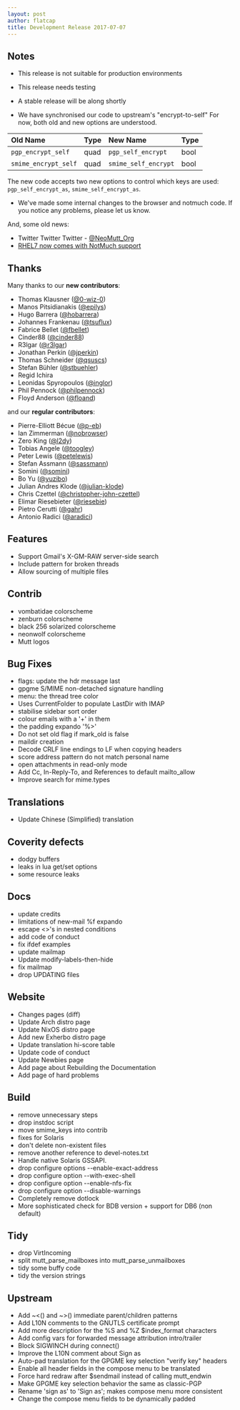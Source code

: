 ```yaml
---
layout: post
author: flatcap
title: Development Release 2017-07-07
---
```


## Notes

- This release is not suitable for production environments
- This release needs testing
- A stable release will be along shortly

- We have synchronised our code to upstream's "encrypt-to-self"
  For now, both old and new options are understood.

| Old Name             | Type | New Name             | Type |
| :------------------- | :--- | :------------------- | :--- |
| `pgp_encrypt_self`   | quad | `pgp_self_encrypt`   | bool |
| `smime_encrypt_self` | quad | `smime_self_encrypt` | bool |

The new code accepts two new options to control which keys are used: `pgp_self_encrypt_as`, `smime_self_encrypt_as`.

- We've made some internal changes to the browser and notmuch code.
  If you notice any problems, please let us know.

And, some old news:

- Twitter Twitter Twitter - [\@NeoMutt_Org](https://twitter.com/NeoMutt_Org)
- [RHEL7 now comes with NotMuch support](https://copr.fedorainfracloud.org/coprs/flatcap/neomutt/)

## Thanks

Many thanks to our **new contributors**:

- Thomas Klausner ([@0-wiz-0](https://github.com/0-wiz-0))
- Manos Pitsidianakis ([@epilys](https://github.com/epilys))
- Hugo Barrera ([@hobarrera](https://github.com/hobarrera))
- Johannes Frankenau ([@tsuflux](https://github.com/tsuflux))
- Fabrice Bellet ([@fbellet](https://github.com/fbellet))
- Cinder88 ([@cinder88](https://github.com/cinder88))
- R3lgar ([@r3lgar](https://github.com/r3lgar))
- Jonathan Perkin ([@jperkin](https://github.com/jperkin))
- Thomas Schneider ([@qsuscs](https://github.com/qsuscs))
- Stefan Bühler ([@stbuehler](https://github.com/stbuehler))
- Regid Ichira
- Leonidas Spyropoulos ([@inglor](https://github.com/inglor))
- Phil Pennock ([@philpennock](https://github.com/philpennock))
- Floyd Anderson ([@floand](https://github.com/floand))

and our **regular contributors**:

- Pierre-Elliott Bécue ([@p-eb](https://github.com/p-eb))
- Ian Zimmerman ([@nobrowser](https://github.com/nobrowser))
- Zero King ([@l2dy](https://github.com/l2dy))
- Tobias Angele ([@toogley](https://github.com/toogley))
- Peter Lewis ([@petelewis](https://github.com/petelewis))
- Stefan Assmann ([@sassmann](https://github.com/sassmann))
- Somini ([@somini](https://github.com/somini))
- Bo Yu ([@yuzibo](https://github.com/yuzibo))
- Julian Andres Klode ([@julian-klode](https://github.com/julian-klode))
- Chris Czettel ([@christopher-john-czettel](https://github.com/christopher-john-czettel))
- Elimar Riesebieter ([@riesebie](https://github.com/riesebie))
- Pietro Cerutti ([@gahr](https://github.com/gahr))
- Antonio Radici ([@aradici](https://github.com/aradici))

## Features

- Support Gmail's X-GM-RAW server-side search
- Include pattern for broken threads
- Allow sourcing of multiple files

## Contrib

- vombatidae colorscheme
- zenburn colorscheme
- black 256 solarized colorscheme
- neonwolf colorscheme
- Mutt logos

## Bug Fixes

- flags: update the hdr message last
- gpgme S/MIME non-detached signature handling
- menu: the thread tree color
- Uses CurrentFolder to populate LastDir with IMAP
- stabilise sidebar sort order
- colour emails with a '+' in them
- the padding expando '%>'
- Do not set old flag if mark_old is false
- maildir creation
- Decode CRLF line endings to LF when copying headers
- score address pattern do not match personal name
- open attachments in read-only mode
- Add Cc, In-Reply-To, and References to default mailto_allow
- Improve search for mime.types

## Translations

- Update Chinese (Simplified) translation

## Coverity defects

- dodgy buffers
- leaks in lua get/set options
- some resource leaks

## Docs

- update credits
- limitations of new-mail %f expando
- escape <>'s in nested conditions
- add code of conduct
- fix ifdef examples
- update mailmap
- Update modify-labels-then-hide
- fix mailmap
- drop UPDATING files

## Website

- Changes pages (diff)
- Update Arch distro page
- Update NixOS distro page
- Add new Exherbo distro page
- Update translation hi-score table
- Update code of conduct
- Update Newbies page
- Add page about Rebuilding the Documentation
- Add page of hard problems

## Build

- remove unnecessary steps
- drop instdoc script
- move smime_keys into contrib
- fixes for Solaris
- don't delete non-existent files
- remove another reference to devel-notes.txt
- Handle native Solaris GSSAPI.
- drop configure options --enable-exact-address
- drop configure option --with-exec-shell
- drop configure option --enable-nfs-fix
- drop configure option --disable-warnings
- Completely remove dotlock
- More sophisticated check for BDB version + support for DB6 (non default)

## Tidy

- drop VirtIncoming
- split mutt_parse_mailboxes into mutt_parse_unmailboxes
- tidy some buffy code
- tidy the version strings

## Upstream

- Add ~<() and ~>() immediate parent/children patterns
- Add L10N comments to the GNUTLS certificate prompt
- Add more description for the %S and %Z $index_format characters
- Add config vars for forwarded message attribution intro/trailer
- Block SIGWINCH during connect()
- Improve the L10N comment about Sign as
- Auto-pad translation for the GPGME key selection "verify key" headers
- Enable all header fields in the compose menu to be translated
- Force hard redraw after $sendmail instead of calling mutt_endwin
- Make GPGME key selection behavior the same as classic-PGP
- Rename 'sign as' to 'Sign as'; makes compose menu more consistent
- Change the compose menu fields to be dynamically padded

